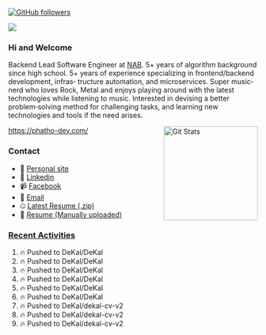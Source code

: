 [![GitHub followers](https://img.shields.io/github/followers/DeKal?label=Follow%20at%20GitHub&style=for-the-badge)](https://github.com/DeKal)

<img
  src="https://cr-ss-service.azurewebsites.net/api/ScreenShot?widget=summary&username=DeKal&badges=3&width=300&style=--header-bg-color:%23000;--border-radius:10px"
/>

### Hi and Welcome 
Backend Lead Software Engineer at [NAB](https://www.nab.com.au/). 5+ years of algorithm background since high school. 5+ years of experience specializing in frontend/backend development, infras‐ tructure automation, and microservices. Super music‐nerd who loves Rock, Metal and enjoys playing around with the latest technologies while listening to music. Interested in devising a better problem‐solving method for challenging tasks, and learning new technologies and tools if the need arises.

https://phatho-dev.com/
<a href="https://phatho-dev.com/"><img alt="Git Stats" src="https://github-readme-stats.vercel.app/api?username=DeKal&show_icons=true&theme=merko&count_private=true" align="right" height="190" /></a>


### Contact

- 💬 [Personal site](https://phatho-dev.com/)
- 🔗 [Linkedin](https://www.linkedin.com/in/phat-ho/)
- 📹 [Facebook](https://www.facebook.com/dekal.dev)
- 📧 <a href="mailto:hohuuphat22@gmail.com">Email</a>
- 🤐 <a id="raw-url" href="https://nightly.link/DeKal/dekal-cv-v2/workflows/build/main/huuphatho_cv.zip">Latest Resume (.zip)</a>
- 📄 <a id="raw-url" href="https://raw.githubusercontent.com/DeKal/DeKal/master/cv/huuphatho_cv_v2.pdf">Resume (Manually uploaded)</a>


### [Recent Activities](https://github.com/DeKal/github-activity-readme)
<!--START_SECTION:activity-->
1. 🔥 Pushed to DeKal/DeKal
2. 🔥 Pushed to DeKal/DeKal
3. 🔥 Pushed to DeKal/DeKal
4. 🔥 Pushed to DeKal/DeKal
5. 🔥 Pushed to DeKal/DeKal
6. 🔥 Pushed to DeKal/DeKal
7. 🔥 Pushed to DeKal/dekal-cv-v2
8. 🔥 Pushed to DeKal/dekal-cv-v2
9. 🔥 Pushed to DeKal/dekal-cv-v2
<!--END_SECTION:activity-->